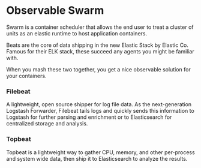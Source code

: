 # Observable Swarm

Swarm is a container scheduler that allows the end user to treat a cluster of
units as an elastic runtime to host application containers.

Beats are the core of data shipping in the new Elastic Stack by Elastic Co.
Famous for their ELK stack, these succeed any agents you might be familiar with.

When you mash these two together, you get a nice observable solution for your
containers.

### Filebeat

A lightweight, open source shipper for log file data. As the next-generation
Logstash Forwarder, Filebeat tails logs and quickly sends this information to
Logstash for further parsing and enrichment or to Elasticsearch for centralized
storage and analysis.

### Topbeat

 Topbeat is a lightweight way to gather CPU, memory, and other per-process and
 system wide data, then ship it to Elasticsearch to analyze the results.
